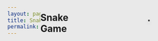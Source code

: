 ```yaml
---
layout: page
title: Snake Game
permalink: /snakegame/
---
```



## Snake Game

<div id="gameContainer">
    <canvas id="snakeGame"></canvas>
</div>

<style>
    html, body {
        margin: 0;
        padding: 0;
        height: 100%;
        background-color: #e9e9e9;
        display: flex;
        justify-content: center;
        align-items: center;
    }

    #gameContainer {
        width: 80vw;
        height: 80vh;
        display: flex;
        justify-content: center;
        align-items: center;
    }

    canvas {
        background-color: #f1f1f1;
        border: 2px solid #333;
        box-shadow: 0px 4px 8px rgba(0, 0, 0, 0.2);
        border-radius: 10px;
    }

</style>

<script>
    const canvas = document.getElementById("snakeGame");
    const ctx = canvas.getContext("2d");

    // Set canvas size to smaller than full-screen (80% of window size)
    canvas.width = Math.min(window.innerWidth * 0.8, 600);
    canvas.height = Math.min(window.innerHeight * 0.8, 600);

    // Increase the size of the snake and the apples
    const box = 40; // Larger size for snake and food

    const canvasCols = Math.floor(canvas.width / box);
    const canvasRows = Math.floor(canvas.height / box);

    let snake = [];
    snake[0] = { x: Math.floor(canvasCols / 2) * box, y: Math.floor(canvasRows / 2) * box };

    let food = {
        x: Math.floor(Math.random() * canvasCols) * box,
        y: Math.floor(Math.random() * canvasRows) * box,
    };

    let score = 0;
    let direction;

    document.addEventListener("keydown", setDirection);

    // Prevent the default behavior of arrow keys (like scrolling)
    window.addEventListener("keydown", (e) => {
        if (["ArrowUp", "ArrowDown", "ArrowLeft", "ArrowRight"].includes(e.key)) {
            e.preventDefault();
        }
    });

    function setDirection(event) {
        if (event.keyCode === 37 && direction !== "RIGHT") direction = "LEFT";
        else if (event.keyCode === 38 && direction !== "DOWN") direction = "UP";
        else if (event.keyCode === 39 && direction !== "LEFT") direction = "RIGHT";
        else if (event.keyCode === 40 && direction !== "UP") direction = "DOWN";
    }

    function collision(newHead, array) {
        for (let i = 0; i < array.length; i++) {
            if (newHead.x === array[i].x && newHead.y === array[i].y) {
                return true;
            }
        }
        return false;
    }

    function drawGame() {
        ctx.clearRect(0, 0, canvas.width, canvas.height);

        for (let i = 0; i < snake.length; i++) {
            ctx.fillStyle = (i === 0) ? "#333" : "#4CAF50";
            ctx.fillRect(snake[i].x, snake[i].y, box, box);
            ctx.strokeStyle = "#FFF";
            ctx.strokeRect(snake[i].x, snake[i].y, box, box);
        }

        ctx.fillStyle = "red";
        ctx.fillRect(food.x, food.y, box, box);

        let snakeX = snake[0].x;
        let snakeY = snake[0].y;

        if (direction === "LEFT") snakeX -= box;
        if (direction === "UP") snakeY -= box;
        if (direction === "RIGHT") snakeX += box;
        if (direction === "DOWN") snakeY += box;

        if (snakeX === food.x && snakeY === food.y) {
            score++;
            food = {
                x: Math.floor(Math.random() * canvasCols) * box,
                y: Math.floor(Math.random() * canvasRows) * box,
            };
        } else {
            snake.pop();
        }

        let newHead = { x: snakeX, y: snakeY };

        if (
            snakeX < 0 || snakeY < 0 ||
            snakeX >= canvas.width || snakeY >= canvas.height ||
            collision(newHead, snake)
        ) {
            clearInterval(game);
        }

        snake.unshift(newHead);

        ctx.fillStyle = "#000";
        ctx.font = "20px Arial";
        ctx.fillText("Score: " + score, 10, canvas.height - 20);
    }

    let game = setInterval(drawGame, 100);

    // Resize canvas if the window size changes
    window.addEventListener("resize", function() {
        canvas.width = Math.min(window.innerWidth * 0.8, 600);
        canvas.height = Math.min(window.innerHeight * 0.8, 600);
    });
</script>
